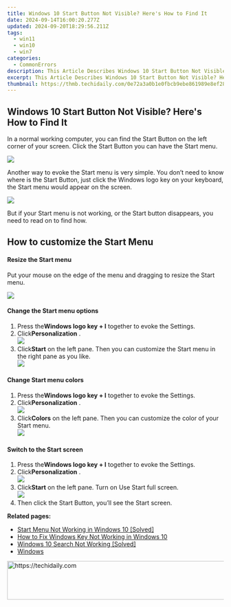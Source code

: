 ```yaml
---
title: Windows 10 Start Button Not Visible? Here's How to Find It
date: 2024-09-14T16:00:20.277Z
updated: 2024-09-20T18:29:56.211Z
tags:
  - win11
  - win10
  - win7
categories:
  - CommonErrors
description: This Article Describes Windows 10 Start Button Not Visible? Here's How to Find It
excerpt: This Article Describes Windows 10 Start Button Not Visible? Here's How to Find It
thumbnail: https://thmb.techidaily.com/0e72a3a0b1e0fbcb9ebe861989e8ef2804120ce5c4aff1602144d59f4707b3ef.jpg
---
```


## Windows 10 Start Button Not Visible? Here's How to Find It

In a normal working computer, you can find the Start Button on the left corner of your screen. Click the Start Button you can have the Start menu.

![](https://images.drivereasy.com/wp-content/uploads/2019/12/start.jpg)

 Another way to evoke the Start menu is very simple. You don’t need to know where is the Start Button, just click the Windows logo key on your keyboard, the Start menu would appear on the screen.

![](https://images.drivereasy.com/wp-content/uploads/2019/12/keyboard-1024x382.jpg)

 But if your Start menu is not working, or the Start button disappears, you need to read on to find how.

## How to customize the Start Menu

#### Resize the Start menu

 Put your mouse on the edge of the menu and dragging to resize the Start menu.

![](https://images.drivereasy.com/wp-content/uploads/2019/12/c4.jpg)

#### Change the Start menu options

1. Press the**Windows logo key + I** together to evoke the Settings.
2. Click**Personalization** .  
![](https://images.drivereasy.com/wp-content/uploads/2019/12/c.jpg)
3. Click**Start** on the left pane. Then you can customize the Start menu in the right pane as you like.  
![](https://images.drivereasy.com/wp-content/uploads/2019/12/c1.jpg)

#### Change Start menu colors

1. Press the**Windows logo key + I** together to evoke the Settings.
2. Click**Personalization** .  
![](https://images.drivereasy.com/wp-content/uploads/2019/12/c.jpg)
3. Click**Colors** on the left pane. Then you can customize the color of your Start menu.  
![](https://images.drivereasy.com/wp-content/uploads/2019/12/c2.jpg)

#### Switch to the Start screen

1. Press the**Windows logo key + I** together to evoke the Settings.
2. Click**Personalization** .  
![](https://images.drivereasy.com/wp-content/uploads/2019/12/c.jpg)
3. Click**Start** on the left pane. Turn on Use Start full screen.  
![](https://images.drivereasy.com/wp-content/uploads/2019/12/c3.jpg)
4. Then click the Start Button, you’ll see the Start screen.

**Related pages:**

* [ Start Menu Not Working in Windows 10 \[Solved\]](https://tools.techidaily.com/drivereasy/download/)
* [How to Fix Windows Key Not Working in Windows 10](https://tools.techidaily.com/drivereasy/download/)
* [ Windows 10 Search Not Working \[Solved\]](https://tools.techidaily.com/drivereasy/download/)
* [Windows](https://tools.techidaily.com/drivereasy/download/)

<ins class="adsbygoogle"
     style="display:block"
     data-ad-format="autorelaxed"
     data-ad-client="ca-pub-7571918770474297"
     data-ad-slot="1223367746"></ins>

<ins class="adsbygoogle"
     style="display:block"
     data-ad-client="ca-pub-7571918770474297"
     data-ad-slot="8358498916"
     data-ad-format="auto"
     data-full-width-responsive="true"></ins>



<!-- affiliate ads begin -->
<a href="https://aligracehair.sjv.io/c/5597632/1918719/19272" target="_top" id="1918719">
  <img src="//a.impactradius-go.com/display-ad/19272-1918719" border="0" alt="https://techidaily.com" width="728" height="90"/>
</a>
<img height="0" width="0" src="https://aligracehair.sjv.io/i/5597632/1918719/19272" style="position:absolute;visibility:hidden;" border="0" />
<!-- affiliate ads end -->

